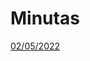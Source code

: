 # Minutas

[02/05/2022](Minutas%20de00681fb80c4b0ebfeb4ddb10e897c5/02%2005%202022%20b3b7704e73714ac0abac51ea54fe9b2f.md)